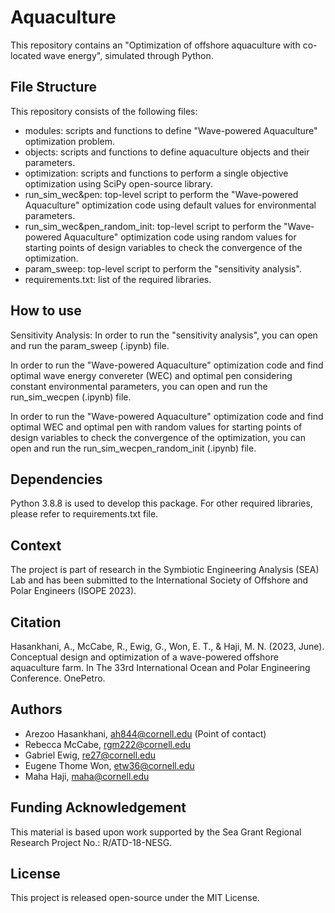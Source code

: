 # Aquaculture
This repository contains an "Optimization of offshore aquaculture with co-located wave energy", simulated through Python.

## File Structure
This repository consists of the following files:
- modules: scripts and functions to define "Wave-powered Aquaculture" optimization problem.
- objects: scripts and functions to define aquaculture objects and their parameters.
- optimization: scripts and functions to perform a single objective optimization using SciPy open-source library.
- run_sim_wec&pen: top-level script to perform the "Wave-powered Aquaculture" optimization code using default values for environmental parameters.
- run_sim_wec&pen_random_init: top-level script to perform the "Wave-powered Aquaculture" optimization code using random values for starting points of design variables to check the convergence of the optimization.
- param_sweep: top-level script to perform the "sensitivity analysis".
- requirements.txt: list of the required libraries.

## How to use
Sensitivity Analysis: In order to run the "sensitivity analysis", you can open and run the param_sweep (.ipynb) file.

In order to run the "Wave-powered Aquaculture" optimization code and find optimal wave energy convereter (WEC) and optimal pen considering constant environmental parameters, you can open and run the run_sim_wecpen (.ipynb) file.

In order to run the "Wave-powered Aquaculture" optimization code and find optimal WEC and optimal pen with random values for starting points of design variables to check the convergence of the optimization, you can open and run the run_sim_wecpen_random_init (.ipynb) file.

## Dependencies
Python 3.8.8 is used to develop this package. 
For other required libraries, please refer to requirements.txt file.

## Context
The project is part of research in the Symbiotic Engineering Analysis (SEA) Lab and has been submitted to the International Society of Offshore and Polar Engineers (ISOPE 2023).

## Citation
Hasankhani, A., McCabe, R., Ewig, G., Won, E. T., & Haji, M. N. (2023, June). Conceptual design and optimization of a wave-powered offshore aquaculture farm. In The 33rd International Ocean and Polar Engineering Conference. OnePetro.

## Authors
- Arezoo Hasankhani, ah844@cornell.edu (Point of contact)
- Rebecca McCabe, rgm222@cornell.edu 
- Gabriel Ewig, re27@cornell.edu
- Eugene Thome Won, etw36@cornell.edu
- Maha Haji, maha@cornell.edu

## Funding Acknowledgement
This material is based upon work supported by the Sea Grant Regional Research Project No.: R/ATD-18-NESG.

## License
This project is released open-source under the MIT License. 
